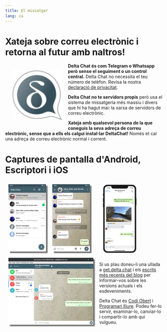 ```yaml
---
title: El missatger
lang: ca
---
```


# Xateja sobre correu electrònic i retorna al futur amb naltros! 

<img src="../assets/logos/delta-chat.svg" width="160" style="float: left; margin: 20px;" />

**Delta Chat és com Telegram o Whatsapp però sense el seguiment o un control central.**
Delta Chat no necessita el teu número de telèfon. Revisa la nostra [declaració de privacitat](gdpr).

**Delta Chat no te servidors propis** però usa el sistema de missatgeria més massiu i divers 
que hi ha hagut mai: la xarxa de servidors de correu electrònic.

**Xateja amb qualsevol persona de la que coneguis la seva adreça de correu electrònic, sense que a ells els calgui instal·lar DeltaChat!** 
Només et cal una adreça de correu electrònic normal i corrent.


# Captures de pantalla d'Android, Escriptori i iOS 

<img src="../assets/blog/screenshots/2019-12-17-delta-chat-google-play-release-chat-list-light.png" width="120" 
style="float: left; margin: 10px;display: block;box-shadow: 5px 5px 2px #777;" /> 
<img src="../assets/blog/screenshots/2019-12-17-delta-chat-google-play-release-group-light.png" width="120" 
style="float: left; margin: 10px;display: block;box-shadow: 5px 5px 2px #777;" /> 

<img src="../assets/blog/desktop-screenshot.png" width="280" style="float:left; margin: 10px" /> 

<img src="../assets/blog/screenshots/2020-01-09-delta-chat-iOS-weekend-group-chat.png" width="110" style="margin: 10px" /> 

Si us plau doneu-li una ullada a [get.delta.chat](https://get.delta.chat) i els [escrits més recents del blog](blog)
per informar-vos sobre les versions actuals i els esdeveniments. 

Delta Chat és [Codi Obert](https://ca.wikipedia.org/wiki/Codi_obert)
i [Programari lliure](https://ca.wikipedia.org/wiki/Programari_lliure). Podeu fer-lo servir,
examinar-lo, canviar-lo i compartir-lo amb qui vulgueu.

